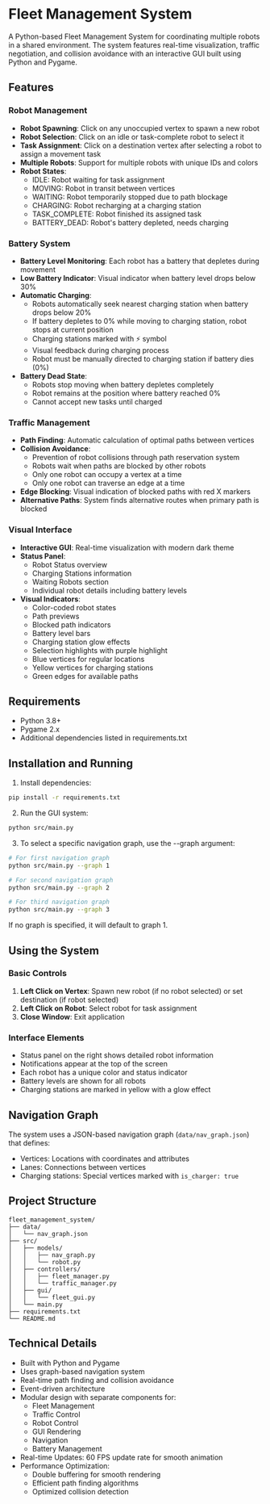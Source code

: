 # Fleet Management System

A Python-based Fleet Management System for coordinating multiple robots in a shared environment. The system features real-time visualization, traffic negotiation, and collision avoidance with an interactive GUI built using Python and Pygame.

## Features

### Robot Management
- **Robot Spawning**: Click on any unoccupied vertex to spawn a new robot
- **Robot Selection**: Click on an idle or task-complete robot to select it
- **Task Assignment**: Click on a destination vertex after selecting a robot to assign a movement task
- **Multiple Robots**: Support for multiple robots with unique IDs and colors
- **Robot States**:
  - IDLE: Robot waiting for task assignment
  - MOVING: Robot in transit between vertices
  - WAITING: Robot temporarily stopped due to path blockage
  - CHARGING: Robot recharging at a charging station
  - TASK_COMPLETE: Robot finished its assigned task
  - BATTERY_DEAD: Robot's battery depleted, needs charging

### Battery System
- **Battery Level Monitoring**: Each robot has a battery that depletes during movement
- **Low Battery Indicator**: Visual indicator when battery level drops below 30%
- **Automatic Charging**:
  - Robots automatically seek nearest charging station when battery drops below 20%
  - If battery depletes to 0% while moving to charging station, robot stops at current position
  - Charging stations marked with ⚡ symbol
  - Visual feedback during charging process
  - Robot must be manually directed to charging station if battery dies (0%)
- **Battery Dead State**: 
  - Robots stop moving when battery depletes completely
  - Robot remains at the position where battery reached 0%
  - Cannot accept new tasks until charged

### Traffic Management
- **Path Finding**: Automatic calculation of optimal paths between vertices
- **Collision Avoidance**: 
  - Prevention of robot collisions through path reservation system
  - Robots wait when paths are blocked by other robots
  - Only one robot can occupy a vertex at a time
  - Only one robot can traverse an edge at a time
- **Edge Blocking**: Visual indication of blocked paths with red X markers
- **Alternative Paths**: System finds alternative routes when primary path is blocked

### Visual Interface
- **Interactive GUI**: Real-time visualization with modern dark theme
- **Status Panel**: 
  - Robot Status overview
  - Charging Stations information
  - Waiting Robots section
  - Individual robot details including battery levels
- **Visual Indicators**:
  - Color-coded robot states
  - Path previews
  - Blocked path indicators
  - Battery level bars
  - Charging station glow effects
  - Selection highlights with purple highlight
  - Blue vertices for regular locations
  - Yellow vertices for charging stations
  - Green edges for available paths

## Requirements

- Python 3.8+
- Pygame 2.x
- Additional dependencies listed in requirements.txt

## Installation and Running

1. Install dependencies:
```bash
pip install -r requirements.txt
```

2. Run the GUI system:
```bash
python src/main.py
```

3. To select a specific navigation graph, use the --graph argument:
```bash
# For first navigation graph
python src/main.py --graph 1

# For second navigation graph
python src/main.py --graph 2

# For third navigation graph
python src/main.py --graph 3
```

If no graph is specified, it will default to graph 1.

## Using the System

### Basic Controls
1. **Left Click on Vertex**: Spawn new robot (if no robot selected) or set destination (if robot selected)
2. **Left Click on Robot**: Select robot for task assignment
3. **Close Window**: Exit application

### Interface Elements
- Status panel on the right shows detailed robot information
- Notifications appear at the top of the screen
- Each robot has a unique color and status indicator
- Battery levels are shown for all robots
- Charging stations are marked in yellow with a glow effect

## Navigation Graph

The system uses a JSON-based navigation graph (`data/nav_graph.json`) that defines:
- Vertices: Locations with coordinates and attributes
- Lanes: Connections between vertices
- Charging stations: Special vertices marked with `is_charger: true`

## Project Structure
```
fleet_management_system/
├── data/
│   └── nav_graph.json
├── src/
│   ├── models/
│   │   ├── nav_graph.py
│   │   └── robot.py
│   ├── controllers/
│   │   ├── fleet_manager.py
│   │   └── traffic_manager.py
│   ├── gui/
│   │   └── fleet_gui.py
│   └── main.py
├── requirements.txt
└── README.md
```

## Technical Details
- Built with Python and Pygame
- Uses graph-based navigation system
- Real-time path finding and collision avoidance
- Event-driven architecture
- Modular design with separate components for:
  - Fleet Management
  - Traffic Control
  - Robot Control
  - GUI Rendering
  - Navigation
  - Battery Management
- Real-time Updates: 60 FPS update rate for smooth animation
- Performance Optimization: 
  - Double buffering for smooth rendering
  - Efficient path finding algorithms
  - Optimized collision detection 
